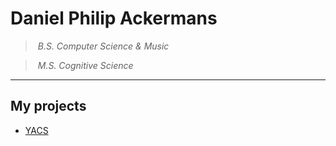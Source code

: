 # Daniel Philip Ackermans
> &nbsp;*B.S. Computer Science & Music*

> &nbsp;*M.S. Cognitive Science*

---

## My projects
- [YACS](https://github.com/YACS-RCOS/yacs.n)
<!--
**marchdan/marchdan** is a ✨ _special_ ✨ repository because its `README.md` (this file) appears on your GitHub profile.

Here are some ideas to get you started:

- 🔭 I’m currently working on ...
- 🌱 I’m currently learning ...
- 👯 I’m looking to collaborate on ...
- 🤔 I’m looking for help with ...
- 💬 Ask me about ...
- 📫 How to reach me: ...
- 😄 Pronouns: ...
- ⚡ Fun fact: ...
-->
